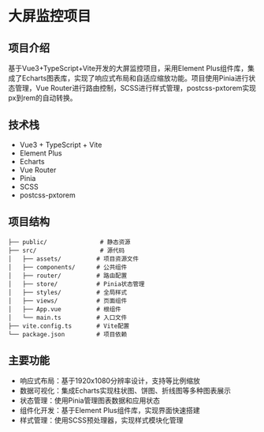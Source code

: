 # 大屏监控项目
## 项目介绍
基于Vue3+TypeScript+Vite开发的大屏监控项目，采用Element Plus组件库，集成了Echarts图表库，实现了响应式布局和自适应缩放功能。项目使用Pinia进行状态管理，Vue Router进行路由控制，SCSS进行样式管理，postcss-pxtorem实现px到rem的自动转换。

## 技术栈
- Vue3 + TypeScript + Vite
- Element Plus
- Echarts
- Vue Router
- Pinia
- SCSS
- postcss-pxtorem
## 项目结构
```plaintext
├── public/               # 静态资源
├── src/                  # 源代码
│   ├── assets/          # 项目资源文件
│   ├── components/      # 公共组件
│   ├── router/          # 路由配置
│   ├── store/           # Pinia状态管理
│   ├── styles/          # 全局样式
│   ├── views/           # 页面组件
│   ├── App.vue          # 根组件
│   └── main.ts          # 入口文件
├── vite.config.ts       # Vite配置
└── package.json         # 项目依赖
 ```

## 主要功能
- 响应式布局：基于1920x1080分辨率设计，支持等比例缩放
- 数据可视化：集成Echarts实现柱状图、饼图、折线图等多种图表展示
- 状态管理：使用Pinia管理图表数据和应用状态
- 组件化开发：基于Element Plus组件库，实现界面快速搭建
- 样式管理：使用SCSS预处理器，实现样式模块化管理